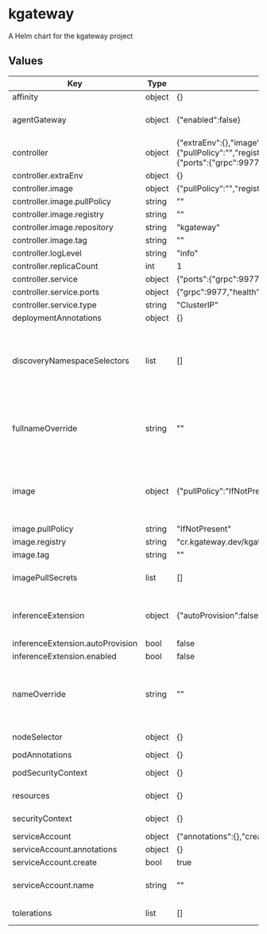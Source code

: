 # kgateway

A Helm chart for the kgateway project

## Values

| Key | Type | Default | Description |
|-----|------|---------|-------------|
| affinity | object | {} | Set affinity rules for pod scheduling, such as 'nodeAffinity:'. |
| agentGateway | object | {"enabled":false} | Enable the integration with Agent Gateway, which lets you use kgateway to help manage agent connectivity across MCP servers, A2A agents, and REST APIs. |
| controller | object | {"extraEnv":{},"image":{"pullPolicy":"","registry":"","repository":"kgateway","tag":""},"logLevel":"info","replicaCount":1,"service":{"ports":{"grpc":9977,"health":9093},"type":"ClusterIP"}} | Configure the kgateway control plane deployment. |
| controller.extraEnv | object | {} | Add extra environment variables to the controller container. |
| controller.image | object | {"pullPolicy":"","registry":"","repository":"kgateway","tag":""} | Configure the controller container image. |
| controller.image.pullPolicy | string | "" | Set the image pull policy for the controller. |
| controller.image.registry | string | "" | Set the image registry for the controller. |
| controller.image.repository | string | "kgateway" | Set the image repository for the controller. |
| controller.image.tag | string | "" | Set the image tag for the controller. |
| controller.logLevel | string | "info" | Set the log level for the controller. |
| controller.replicaCount | int | 1 | Set the number of controller pod replicas. |
| controller.service | object | {"ports":{"grpc":9977,"health":9093},"type":"ClusterIP"} | Configure the controller service. |
| controller.service.ports | object | {"grpc":9977,"health":9093} | Set the service ports for gRPC and health endpoints. |
| controller.service.type | string | "ClusterIP" | Set the service type for the controller. |
| deploymentAnnotations | object | {} | Add annotations to the kgateway deployment. |
| discoveryNamespaceSelectors | list | [] | List of namespace selectors (OR'ed): each entry can use 'matchLabels' or 'matchExpressions' (AND'ed within each entry if used together). Kgateway includes the selected namespaces in config discovery. For more information, see the docs https://kgateway.dev/docs/operations/install/#namespace-discovery. |
| fullnameOverride | string | "" | Override the full name of resources created by the Helm chart, which is 'kgateway'. If you set 'fullnameOverride: "foo", the full name of the resources that the Helm release creates become 'foo', such as the deployment, service, and service account for the kgateway control plane in the kgateway-system namespace. |
| image | object | {"pullPolicy":"IfNotPresent","registry":"cr.kgateway.dev/kgateway-dev","tag":""} | Configure the default container image for the components that Helm deploys. You can override these settings for each particular component in that component's section, such as 'controller.image' for the kgateway control plane. If you use your own private registry, make sure to include the imagePullSecrets. |
| image.pullPolicy | string | "IfNotPresent" | Set the default image pull policy. |
| image.registry | string | "cr.kgateway.dev/kgateway-dev" | Set the default image registry.  |
| image.tag | string | "" | Set the default image tag. |
| imagePullSecrets | list | [] | Set a list of image pull secrets for Kubernetes to use when pulling container images from your own private registry instead of the default kgateway registry. |
| inferenceExtension | object | {"autoProvision":false,"enabled":false} | Configure the integration with the Gateway API Inference Extension project, which lets you use kgateway to route to AI inference workloads like LLMs that run locally in your Kubernetes cluster. |
| inferenceExtension.autoProvision | bool | false | Enable automatic provisioning for Inference Extension. |
| inferenceExtension.enabled | bool | false | Enable Inference Extension. |
| nameOverride | string | "" | Add a name to the default Helm base release, which is 'kgateway'. If you set 'nameOverride: "foo", the name of the resources that the Helm release creates become 'kgateway-foo', such as the deployment, service, and service account for the kgateway control plane in the kgateway-system namespace. |
| nodeSelector | object | {} | Set node selector labels for pod scheduling, such as 'kubernetes.io/arch: amd64'. |
| podAnnotations | object | {} | Add annotations to the kgateway pods. |
| podSecurityContext | object | {} | Set the pod-level security context. For example, 'fsGroup: 2000' sets the filesystem group to 2000. |
| resources | object | {} | Configure resource requests and limits for the container, such as 'limits.cpu: 100m' or 'requests.memory: 128Mi'. |
| securityContext | object | {} | Set the container-level security context, such as 'runAsNonRoot: true'. |
| serviceAccount | object | {"annotations":{},"create":true,"name":""} | Configure the service account for the deployment. |
| serviceAccount.annotations | object | {} | Add annotations to the service account. |
| serviceAccount.create | bool | true | Specify whether a service account should be created. |
| serviceAccount.name | string | "" | Set the name of the service account to use. If not set and create is true, a name is generated using the fullname template. |
| tolerations | list | [] | Set tolerations for pod scheduling, such as 'key: "nvidia.com/gpu"'. |

